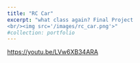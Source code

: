```yaml
---
title: "RC Car"
excerpt: "what class again? Final Project
<br/><img src='/images/rc_car.png'>"
#collection: portfolio
---
```


https://youtu.be/LVw6XB34ARA